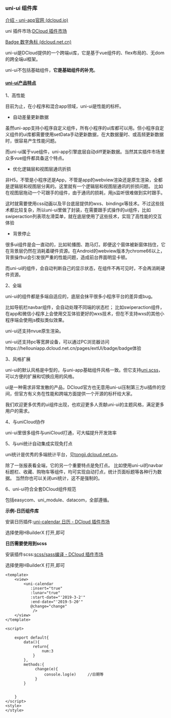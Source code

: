 ### uni-ui 组件库

[介绍 - uni-app官网 (dcloud.io)](https://uniapp.dcloud.io/component/uniui/uni-ui)

uni 插件市场:[DCloud 插件市场](https://ext.dcloud.net.cn/)

[Badge 数字角标 (dcloud.net.cn)](https://hellouniapp.dcloud.net.cn/pages/extUI/badge/badge)

uni-ui是DCloud提供的一个跨端ui库，它是基于vue组件的、flex布局的、无dom的跨全端ui框架。

uni-ui不包括基础组件，**它是基础组件的补充**。

#### [uni-ui产品特点](https://uniapp.dcloud.io/component/uniui/uni-ui?id=uni-ui产品特点)

1、高性能

目前为止，在小程序和混合app领域，uni-ui是性能的标杆。

- 自动差量更新数据

虽然uni-app支持小程序自定义组件，所有小程序的ui库都可以用。但小程序自定义组件的ui库都需要使用setData手动更新数据，在大数据量时、或高频更新数据时，很容易产生性能问题。

而uni-ui属于vue组件，uni-app引擎底层自动diff更新数据。当然其实插件市场里众多vue组件都具备这个特点。

- 优化逻辑层和视图层通讯折损

非H5，不管是小程序还是App，不管是app的webview渲染还是原生渲染，全都是逻辑层和视图层分离的。这里就有一个逻辑层和视图层通讯的折损问题。 比如在视图层拖动一个可跟手的组件，由于通讯的损耗，用js监听很难做到实时跟手。

这时就需要使用css动画以及平台底层提供的wxs、bindingx等技术。不过这些技术都比较复杂，所以uni-ui里做了封装，在需要跟手式操作的ui组件，比如swiperaction列表项左滑菜单，就在底层使用了这些技术，实现了高性能的交互体验

- 背景停止

很多ui组件是会一直动的，比如轮播图、跑马灯。即便这个窗体被新窗体挡住，它在背景层仍然在消耗着硬件资源。在Android的webview版本为chrome66以上，背景操作ui会引发很严重的性能问题，造成前台界面明显卡顿。

而uni-ui的组件，会自动判断自己的显示状态，在组件不再可见时，不会再消耗硬件资源。

2、全端

uni-ui的组件都是多端自适应的，底层会抹平很多小程序平台的差异或bug。

比如导航栏navbar组件，会自动处理不同端的状态栏； 比如swiperaction组件，在app和微信小程序上会使用交互体验更好的wxs技术，但在不支持wxs的其他小程序端会使用js模拟类似效果。

uni-ui还支持nvue原生渲染。

uni-ui还支持pc等宽屏设备，可以通过PC浏览器访问https://hellouniapp.dcloud.net.cn/pages/extUI/badge/badge体验

3、风格扩展

uni-ui的默认风格是中型的，与uni-app基础组件风格一致。但它支持[uni.scss](https://uniapp.dcloud.io/collocation/uni-scss)，可以方便的扩展和切换应用的风格。

ui是一种需求非常发散的产品，DCloud官方也无意用uni-ui压制第三方ui插件的空间，但官方有义务在性能和跨端方面提供一个开源的标杆给大家。

我们欢迎更多优秀的ui组件出现，也欢迎更多人贡献uni-ui的主题风格，满足更多用户的需求。

4、与uniCloud协作

uni-ui里很多组件与uniCloud打通，可大幅提升开发效率

5、与uni统计自动集成实现免打点

uni统计是优秀的多端统计平台，见[tongji.dcloud.net.cn](https://tongji.dcloud.net.cn/)。

除了一张报表看全端，它的另一个重要特点是免打点。 比如使用uni-ui的navbar标题栏、收藏、购物车等组件，均可实现自动打点，统计页面标题等各种行为数据。 当然你也可以关闭uni统计，这不是强制的。

6、uni-ui符合全套DCloud组件规范

包括easycom、uni_module、datacom，全部遵循。

**示例-日历组件库**

安装日历插件:[uni-calendar 日历 - DCloud 插件市场](https://ext.dcloud.net.cn/plugin?name=uni-calendar)

选择使用HBuilderX 打开,即可

**日历需要使用到scss**

安装插件scss:[scss/sass编译 - DCloud 插件市场](https://ext.dcloud.net.cn/plugin?id=2046)

选择使用HBuilderX 打开,即可

```vue
<template>
	<view>
	    <uni-calendar 
	       :insert="true"
	       :lunar="true" 
	       :start-date="'2019-3-2'"
	       :end-date="'2019-5-20'"
	       @change="change" 
	        />
	</view>
</template>

<script>
	 
	export default{
		data(){
			return{
				num:3
			}
		},
		methods:{
			 change(e){
				 console.log(e)		//日期等
			 }
		}
		
		
	}
</script>
<style>
</style>

```


